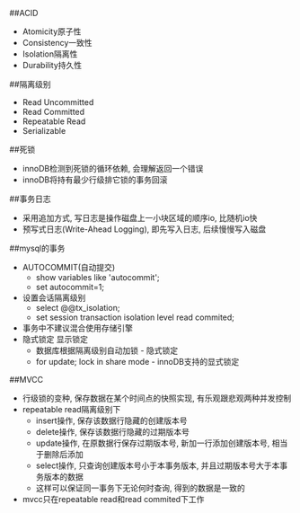 ##ACID
* Atomicity原子性
* Consistency一致性
* Isolation隔离性
* Durability持久性

##隔离级别
* Read Uncommitted
* Read Committed
* Repeatable Read
* Serializable

##死锁
* innoDB检测到死锁的循环依赖, 会理解返回一个错误
* innoDB将持有最少行级排它锁的事务回滚

##事务日志
* 采用追加方式, 写日志是操作磁盘上一小块区域的顺序io, 比随机io快
* 预写式日志(Write-Ahead Logging), 即先写入日志, 后续慢慢写入磁盘

##mysql的事务
* AUTOCOMMIT(自动提交)
  * show variables like 'autocommit'; 
  * set autocommit=1;
* 设置会话隔离级别
  * select @@tx_isolation;
  * set session transaction isolation level read commited;
* 事务中不建议混合使用存储引擎
* 隐式锁定 显示锁定
  * 数据库根据隔离级别自动加锁 - 隐式锁定
  * for update; lock in share mode - innoDB支持的显式锁定

##MVCC
* 行级锁的变种, 保存数据在某个时间点的快照实现, 有乐观跟悲观两种并发控制
* repeatable read隔离级别下
  * insert操作, 保存该数据行隐藏的创建版本号
  * delete操作, 保存该数据行隐藏的过期版本号
  * update操作, 在原数据行保存过期版本号, 新加一行添加创建版本号, 相当于删除后添加
  * select操作, 只查询创建版本号小于本事务版本, 并且过期版本号大于本事务版本的数据
  * 这样可以保证同一事务下无论何时查询, 得到的数据是一致的
* mvcc只在repeatable read和read commited下工作
